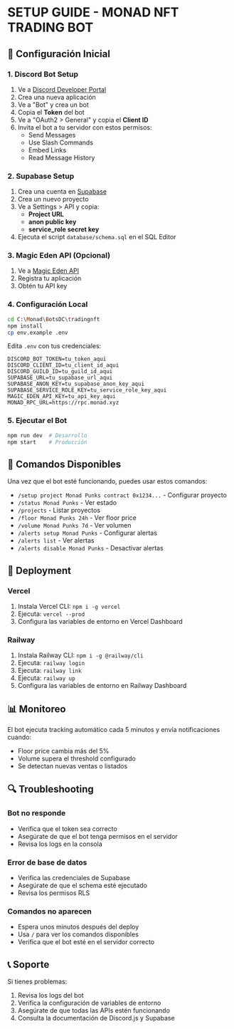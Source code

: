 # SETUP GUIDE - MONAD NFT TRADING BOT

## 🚀 Configuración Inicial

### 1. Discord Bot Setup

1. Ve a [Discord Developer Portal](https://discord.com/developers/applications)
2. Crea una nueva aplicación
3. Ve a "Bot" y crea un bot
4. Copia el **Token** del bot
5. Ve a "OAuth2 > General" y copia el **Client ID**
6. Invita el bot a tu servidor con estos permisos:
   - Send Messages
   - Use Slash Commands
   - Embed Links
   - Read Message History

### 2. Supabase Setup

1. Crea una cuenta en [Supabase](https://supabase.com)
2. Crea un nuevo proyecto
3. Ve a Settings > API y copia:
   - **Project URL**
   - **anon public key**
   - **service_role secret key**
4. Ejecuta el script `database/schema.sql` en el SQL Editor

### 3. Magic Eden API (Opcional)

1. Ve a [Magic Eden API](https://magiceden.io/api)
2. Registra tu aplicación
3. Obtén tu API key

### 4. Configuración Local

```bash
cd C:\Monad\BotsDC\tradingnft
npm install
cp env.example .env
```

Edita `.env` con tus credenciales:

```env
DISCORD_BOT_TOKEN=tu_token_aqui
DISCORD_CLIENT_ID=tu_client_id_aqui
DISCORD_GUILD_ID=tu_guild_id_aqui
SUPABASE_URL=tu_supabase_url_aqui
SUPABASE_ANON_KEY=tu_supabase_anon_key_aqui
SUPABASE_SERVICE_ROLE_KEY=tu_service_role_key_aqui
MAGIC_EDEN_API_KEY=tu_api_key_aqui
MONAD_RPC_URL=https://rpc.monad.xyz
```

### 5. Ejecutar el Bot

```bash
npm run dev  # Desarrollo
npm start    # Producción
```

## 🔧 Comandos Disponibles

Una vez que el bot esté funcionando, puedes usar estos comandos:

- `/setup project Monad Punks contract 0x1234...` - Configurar proyecto
- `/status Monad Punks` - Ver estado
- `/projects` - Listar proyectos
- `/floor Monad Punks 24h` - Ver floor price
- `/volume Monad Punks 7d` - Ver volumen
- `/alerts setup Monad Punks` - Configurar alertas
- `/alerts list` - Ver alertas
- `/alerts disable Monad Punks` - Desactivar alertas

## 🚀 Deployment

### Vercel

1. Instala Vercel CLI: `npm i -g vercel`
2. Ejecuta: `vercel --prod`
3. Configura las variables de entorno en Vercel Dashboard

### Railway

1. Instala Railway CLI: `npm i -g @railway/cli`
2. Ejecuta: `railway login`
3. Ejecuta: `railway link`
4. Ejecuta: `railway up`
5. Configura las variables de entorno en Railway Dashboard

## 📊 Monitoreo

El bot ejecuta tracking automático cada 5 minutos y envía notificaciones cuando:
- Floor price cambia más del 5%
- Volume supera el threshold configurado
- Se detectan nuevas ventas o listados

## 🔍 Troubleshooting

### Bot no responde
- Verifica que el token sea correcto
- Asegúrate de que el bot tenga permisos en el servidor
- Revisa los logs en la consola

### Error de base de datos
- Verifica las credenciales de Supabase
- Asegúrate de que el schema esté ejecutado
- Revisa los permisos RLS

### Comandos no aparecen
- Espera unos minutos después del deploy
- Usa `/` para ver los comandos disponibles
- Verifica que el bot esté en el servidor correcto

## 📞 Soporte

Si tienes problemas:
1. Revisa los logs del bot
2. Verifica la configuración de variables de entorno
3. Asegúrate de que todas las APIs estén funcionando
4. Consulta la documentación de Discord.js y Supabase




